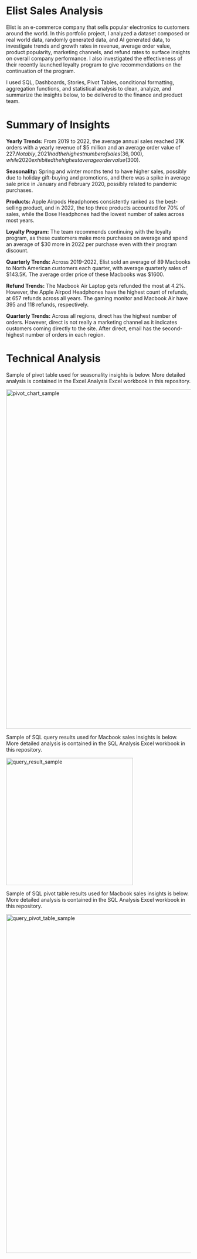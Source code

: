 # **Elist Sales Analysis**

Elist is an e-commerce company that sells popular electronics to customers around the world. In this portfolio project, I analyzed a dataset composed or real world data, randomly generated data, and AI generated data, to investigate trends and growth rates in revenue, average order value, product popularity, marketing channels, and refund rates to surface insights on overall company performance. I also investigated the effectiveness of their recently launched loyalty program to give recommendations on the continuation of the program. 

I used SQL, Dashboards, Stories, Pivot Tables, conditional formatting, aggregation functions, and statistical analysis to clean, analyze, and summarize the insights below, to be delivered to the finance and product team. 

# Summary of Insights
**Yearly Trends:** From 2019 to 2022, the average annual sales reached 21K orders with a yearly revenue of $5 million and an average order value of $227. Notably, 2021 had the highest number of sales (36,000), while 2020 exhibited the highest average order value ($300). 

**Seasonality:** Spring and winter months tend to have higher sales, possibly due to holiday gift-buying and promotions, and there was a spike in average sale price in January and February 2020, possibly related to pandemic purchases. 

**Products:** Apple Airpods Headphones consistently ranked as the best-selling product, and in 2022, the top three products accounted for 70% of sales, while the Bose Headphones had the lowest number of sales across most years. 

**Loyalty Program:** The team recommends continuing with the loyalty program, as these customers make more purchases on average and spend an average of $30 more in 2022 per purchase even with their program discount.

**Quarterly Trends:** Across 2019-2022, Elist sold an average of 89 Macbooks to North American customers each quarter, with average quarterly sales of $143.5K. The average order price of these Macbooks was $1600.

**Refund Trends:** The Macbook Air Laptop gets refunded the most at 4.2%. However, the Apple Airpod Headphones have the highest count of refunds, at 657 refunds across all years. The gaming monitor and Macbook Air have 395 and 118 refunds, respectively. 

**Quarterly Trends:** Across all regions, direct has the highest number of orders. However, direct is not really a marketing channel as it indicates customers coming directly to the site. After direct, email has the second-highest number of orders in each region. 

# Technical Analysis
Sample of pivot table used for seasonality insights is below. More detailed analysis is contained in the Excel Analysis Excel workbook in this repository.

<img width="923" alt="pivot_chart_sample" src="https://github.com/mitchellhession/elist_ecommerce_analysis/assets/131897547/95e3d7db-42c5-4eb7-b632-c436e6b6b6be">

Sample of SQL query results used for Macbook sales insights is below. More detailed analysis is contained in the SQL Analysis Excel workbook in this repository.

<img width="346" alt="query_result_sample" src="https://github.com/mitchellhession/elist_ecommerce_analysis/assets/131897547/edc9a85d-ec41-4556-b81a-20b9605a2c35">

Sample of SQL pivot table results used for Macbook sales insights is below. More detailed analysis is contained in the SQL Analysis Excel workbook in this repository.

<img width="921" alt="query_pivot_table_sample" src="https://github.com/mitchellhession/elist_ecommerce_analysis/assets/131897547/fc84c413-b2c2-4d29-bb62-736488f25de9">
